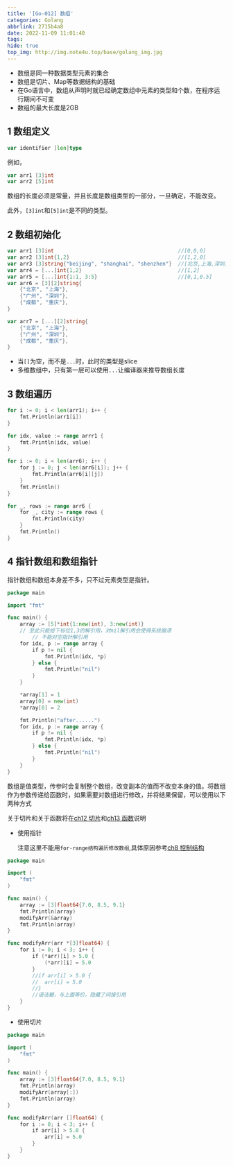 ```yaml
---
title: '[Go-012] 数组'
categories: Golang
abbrlink: 2715b4a8
date: 2022-11-09 11:01:40
tags:
hide: true
top_img: http://img.note4u.top/base/golang_img.jpg
---
```


- 数组是同一种数据类型元素的集合
- 数组是切片、Map等数据结构的基础
- 在Go语言中，数组从声明时就已经确定数组中元素的类型和个数，在程序运行期间不可变
- 数组的最大长度是2GB

## 1 数组定义

```go
var identifier [len]type
```

例如，

```go
var arr1 [3]int
var arr2 [5]int
```

数组的长度必须是常量，并且长度是数组类型的一部分，一旦确定，不能改变。

此外，`[3]int`和`[5]int`是不同的类型。

## 2 数组初始化

```go
var arr1 [3]int                                        //[0,0,0]
var arr2 [3]int{1,2}                                   //[1,2,0]
var arr3 [3]string{"beijing", "shanghai", "shenzhen"}  //[北京,上海,深圳]
var arr4 = [...]int{1,2}                               //[1,2]
var arr5 = [...]int{1:1, 3:5}                          //[0,1,0.5]
var arr6 = [3][2]string{
    {"北京", "上海"},
    {"广州", "深圳"},
    {"成都", "重庆"},
}

var arr7 = [...][2]string{
    {"北京", "上海"},
    {"广州", "深圳"},
    {"成都", "重庆"},
}
```

- 当`[]`为空，而不是`...`时，此时的类型是slice
- 多维数组中，只有第一层可以使用`...`让编译器来推导数组长度

## 3 数组遍历

```go
for i := 0; i < len(arr1); i++ {
    fmt.Println(arr1[i])
}

for idx, value := range arrr1 {
    fmt.Println(idx, value)
}

for i := 0; i < len(arr6); i++ {
    for j := 0; j < len(arr6[i]); j++ {
        fmt.Println(arr6[i][j])
    }
    fmt.Println()
}

for _, rows := range arr6 {
    for _, city := range rows {
        fmt.Println(city)
    }
    fmt.Println()
}
```

## 4 指针数组和数组指针

指针数组和数组本身差不多，只不过元素类型是指针。

```go
package main

import "fmt"

func main() {
    array := [5]*int{1:new(int), 3:new(int)}
    // 至此只能给下标位1,3的解引用，对nil解引用会使得系统崩溃
		// 不能对空指针解引用
    for idx, p := range array {
        if p != nil {
            fmt.Println(idx, *p)
        } else {
            fmt.Println("nil")
        }
    }

    *array[1] = 1
    array[0] = new(int)
    *array[0] = 2

    fmt.Println("after......")
    for idx, p := range array {
        if p != nil {
            fmt.Println(idx, *p)
        } else {
            fmt.Println("nil")
        }
    }
}
```

数组是值类型，传参时会复制整个数组，改变副本的值而不改变本身的值。将数组作为参数传递给函数时，如果需要对数组进行修改，并将结果保留，可以使用以下两种方式

关于切片和关于函数将在[ch12 切片](http://zchaoyu1126.github.io/go-ch12.html)和[ch13 函数](http://zchaoyu1126.github.io/go-ch13.html)说明

- 使用指针

  注意这里不能用`for-range结构遍历修改数组`,具体原因参考[ch8 控制结构](http://zchaoyu1126.github.io/go-ch8.html)

```go
package main

import (
    "fmt"
)

func main() {
    array := [3]float64{7.0, 8.5, 9.1}
    fmt.Println(array)
    modifyArr(&array)
    fmt.Println(array)
}

func modifyArr(arr *[3]float64) {
    for i := 0; i < 3; i++ {
        if (*arr)[i] > 5.0 {
            (*arr)[i] = 5.0
        }
        //if arr[i] > 5.0 {
        //  arr[i] = 5.0
        //}
        //语法糖，与上面等价，隐藏了间接引用
    }
}
```

- 使用切片


```go
package main

import (
    "fmt"
)

func main() {
    array := [3]float64{7.0, 8.5, 9.1}
    fmt.Println(array)
    modifyArr(array[:])
    fmt.Println(array)
}

func modifyArr(arr []float64) {
    for i := 0; i < 3; i++ {
        if arr[i] > 5.0 {
            arr[i] = 5.0
        }
    }
}
```